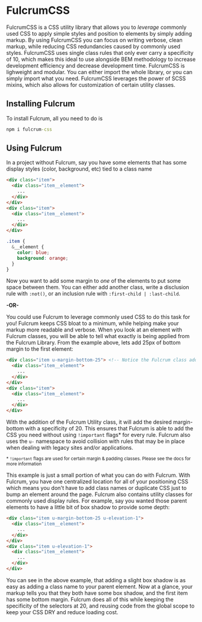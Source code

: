 # FulcrumCSS

FulcrumCSS is a CSS utility library that allows you to *leverage* commonly used CSS to apply simple styles and position to elements by simply adding markup. By using FulcrumCSS you can focus on writing verbose, clean markup, while reducing CSS redundancies caused by commonly used styles. FulcrumCSS uses single class rules that only ever carry a specificity of 10, which makes this ideal to use alongside BEM methodology to increase development efficiency and decrease development time. FulcrumCSS is lighweight and modular. You can either import the whole library, or you can simply import what you need. FulcrumCSS leverages the power of SCSS mixins, which also allows for customization of certain utility classes.

## Installing Fulcrum

To install Fulcrum, all you need to do is

```cmd
npm i fulcrum-css
```




## Using Fulcrum

In a project without Fulcrum, say you have some elements that has some display styles (color, background, etc) tied to a class name

```html
<div class="item">
  <div class="item__element">
    ...
  </div>
</div>
<div class="item">
  <div class="item__element">
    ...
  </div>
</div>

```

```scss
.item {
  &__element {
    color: blue;
    background: orange;
  }
}
```

Now you want to add some margin to *one* of the elements to put some space between them. You can either add another class, write a disclusion rule with `:not()`, or an inclusion rule with `:first-child | :last-child`.

**-OR-**

You could use Fulcrum to leverage commonly used CSS to do this task for you! Fulcrum keeps CSS bloat to a minimum, while helping make your markup more readable and verbose. When you look at an element with Fulcrum classes, you will be able to tell what exactly is being applied from the Fulcrum Library. From the example above, lets add 25px of bottom margin to the first element:

```html
<div class="item u-margin-bottom-25"> <!-- Notice the Fulcrum class added here -->
  <div class="item__element">
    ...
  </div>
</div>
<div class="item">
  <div class="item__element">
    ...
  </div>
</div>
```

With the addition of the Fulcrum Utility class, it will add the desired margin-bottom with a specificity of 20. This ensures that Fulcrum is able to add the CSS you need without using `!important` flags\* for every rule. Fulcrum also uses the `u-` namespace to avoid collision with rules that may be in place when dealing with legacy sites and/or applications.

<small>* <code>!important</code> flags are used for certain margin & padding classes. Please see the docs for more information</small>

This example is just a small portion of what you can do with Fulcrum. With Fulcrum, you have one centralized location for all of your positioning CSS which means you don't have to add class names or duplicate CSS just to bump an element around the page. Fulcrum also contains utility classes for commonly used display rules. For example, say you wanted those parent elements to have a little bit of box shadow to provide some depth:

```html
<div class="item u-margin-bottom-25 u-elevation-1">
  <div class="item__element">
    ...
  </div>
</div>
<div class="item u-elevation-1">
  <div class="item__element">
    ...
  </div>
</div>
```

You can see in the above example, that adding a slight box shadow is as easy as adding a class name to your parent element. Now at a glance, your markup tells you that they both have some box shadow, and the first item has some bottom margin. Fulcrum does all of this while keeping the specificity of the selectors at 20, and reusing code from the global scope to keep your CSS DRY and reduce loading cost.
